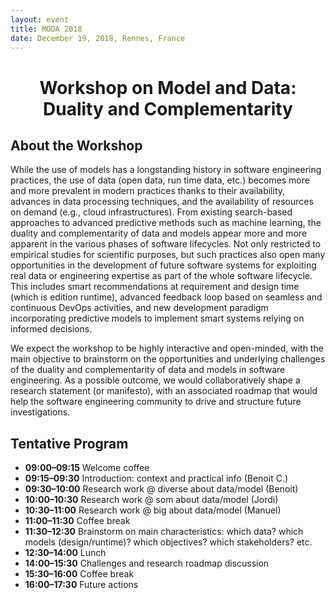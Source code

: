 ```yaml
---
layout: event
title: MODA 2018
date: December 19, 2018, Rennes, France
---
```


<style type="text/css">
  ul li ul {
    margin-top: 0;
  }
</style>

<div style="text-align: center;" markdown="1">

# Workshop on Model and Data: Duality and Complementarity

</div>

## About the Workshop

While the use of models has a longstanding history in software engineering practices, the use of data (open data, run time data, etc.) becomes more and more prevalent in modern practices thanks to their availability, advances in data processing techniques, and the availability of resources on demand (e.g., cloud infrastructures). From existing search-based approaches to advanced predictive methods such as machine learning, the duality and complementarity of data and models appear more and more apparent in the various phases of software lifecycles. Not only restricted to empirical studies for scientific purposes, but such practices also open many opportunities in the development of future software systems for exploiting real data or engineering expertise as part of the whole software lifecycle. This includes smart recommendations at requirement and design time (which is edition runtime), advanced feedback loop based on seamless and continuous DevOps activities, and new development paradigm incorporating predictive models to implement smart systems relying on informed decisions.

We expect the workshop to be highly interactive and open-minded, with the main objective to brainstorm on the opportunities and underlying challenges of the duality and complementarity of data and models in software engineering. As a possible outcome, we would collaboratively shape a research statement (or manifesto), with an associated roadmap that would help the software engineering community to drive and structure future investigations. 

## Tentative Program

* **09:00–09:15** Welcome coffee
* **09:15–09:30** Introduction: context and practical info (Benoit C.)
* **09:30–10:00** Research work @ diverse about data/model (Benoit)
* **10:00–10:30** Research work @ som about data/model (Jordi)
* **10:30–11:00** Research work @ big about data/model (Manuel)
* **11:00–11:30** Coffee break
* **11:30–12:30** Brainstorm on main characteristics: which data? which models (design/runtime)? which objectives? which stakeholders? etc.
* **12:30–14:00** Lunch
* **14:00–15:30** Challenges and research roadmap discussion
* **15:30–16:00** Coffee break
* **16:00–17:30** Future actions